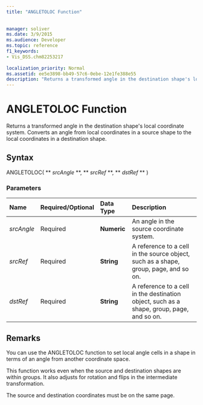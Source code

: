 ```yaml
---
title: "ANGLETOLOC Function"
 
 
manager: soliver
ms.date: 3/9/2015
ms.audience: Developer
ms.topic: reference
f1_keywords:
- Vis_DSS.chm82253217
 
localization_priority: Normal
ms.assetid: ee5e3898-bb49-57c6-0ebe-12e1fe388e55
description: "Returns a transformed angle in the destination shape's local coordinate system. Converts an angle from local coordinates in a source shape to the local coordinates in a destination shape."
---
```


# ANGLETOLOC Function

Returns a transformed angle in the destination shape's local coordinate system. Converts an angle from local coordinates in a source shape to the local coordinates in a destination shape. 
  
## Syntax

ANGLETOLOC( ** *srcAngle* **, ** *srcRef* **, ** *dstRef* ** ) 
  
### Parameters

|**Name**|**Required/Optional**|**Data Type**|**Description**|
|:-----|:-----|:-----|:-----|
| _srcAngle_ <br/> |Required  <br/> |**Numeric** <br/> |An angle in the source coordinate system.  <br/> |
| _srcRef_ <br/> |Required  <br/> |**String** <br/> | A reference to a cell in the source object, such as a shape, group, page, and so on.  <br/> |
| _dstRef_ <br/> |Required  <br/> |**String** <br/> |A reference to a cell in the destination object, such as a shape, group, page, and so on.  <br/> |
   
## Remarks

You can use the ANGLETOLOC function to set local angle cells in a shape in terms of an angle from another coordinate space.
  
This function works even when the source and destination shapes are within groups. It also adjusts for rotation and flips in the intermediate transformation.
  
The source and destination coordinates must be on the same page.
  

